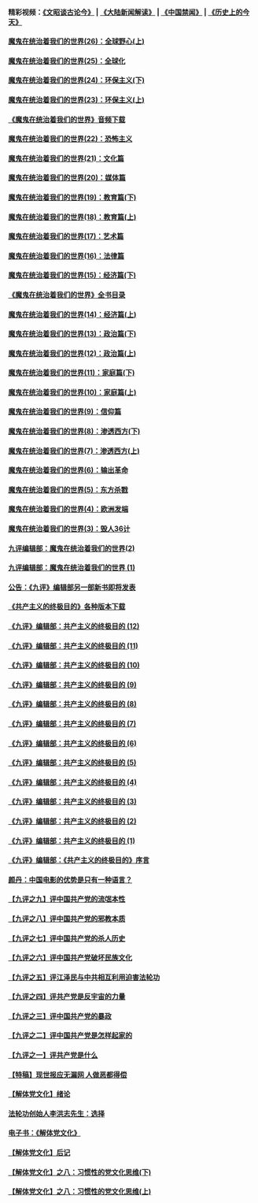#### 精彩视频：[《文昭谈古论今》](https://github.com/gfw-breaker/wenzhao/blob/master/README.md?t=12130631) | [《大陆新闻解读》](https://github.com/gfw-breaker/ntdtv-comedy/blob/master/README.md?t=12130631) | [《中国禁闻》](https://github.com/gfw-breaker/ntdtv-news/blob/master/README.md?t=12130631) | [《历史上的今天》](https://github.com/gfw-breaker/today-in-history/blob/master/README.md?t=12130631) 

#### [魔鬼在统治着我们的世界(26)：全球野心(上)](../pages/nsc422/n10900318.md?t=12130631) 

#### [魔鬼在统治着我们的世界(25)：全球化](../pages/nsc422/n10788205.md?t=12130631) 

#### [魔鬼在统治着我们的世界(24)：环保主义(下)](../pages/nsc422/n10695307.md?t=12130631) 

#### [魔鬼在统治着我们的世界(23)：环保主义(上)](../pages/nsc422/n10688613.md?t=12130631) 

#### [《魔鬼在统治着我们的世界》音频下载](../pages/nsc422/n10635553.md?t=12130631) 

#### [魔鬼在统治着我们的世界(22)：恐怖主义](../pages/nsc422/n10614727.md?t=12130631) 

#### [魔鬼在统治着我们的世界(21)：文化篇](../pages/nsc422/n10597706.md?t=12130631) 

#### [魔鬼在统治着我们的世界(20)：媒体篇](../pages/nsc422/n10586579.md?t=12130631) 

#### [魔鬼在统治着我们的世界(19)：教育篇(下)](../pages/nsc422/n10564808.md?t=12130631) 

#### [魔鬼在统治着我们的世界(18)：教育篇(上)](../pages/nsc422/n10526970.md?t=12130631) 

#### [魔鬼在统治着我们的世界(17)：艺术篇](../pages/nsc422/n10499093.md?t=12130631) 

#### [魔鬼在统治着我们的世界(16)：法律篇](../pages/nsc422/n10485969.md?t=12130631) 

#### [魔鬼在统治着我们的世界(15)：经济篇(下)](../pages/nsc422/n10469975.md?t=12130631) 

#### [《魔鬼在统治着我们的世界》全书目录](../pages/nsc422/n10464261.md?t=12130631) 

#### [魔鬼在统治着我们的世界(14)：经济篇(上)](../pages/nsc422/n10457370.md?t=12130631) 

#### [魔鬼在统治着我们的世界(13)：政治篇(下)](../pages/nsc422/n10448270.md?t=12130631) 

#### [魔鬼在统治着我们的世界(12)：政治篇(上)](../pages/nsc422/n10444576.md?t=12130631) 

#### [魔鬼在统治着我们的世界(11)：家庭篇(下)](../pages/nsc422/n10440961.md?t=12130631) 

#### [魔鬼在统治着我们的世界(10)：家庭篇(上)](../pages/nsc422/n10435448.md?t=12130631) 

#### [魔鬼在统治着我们的世界(9)：信仰篇](../pages/nsc422/n10432159.md?t=12130631) 

#### [魔鬼在统治着我们的世界(8)：渗透西方(下)](../pages/nsc422/n10429603.md?t=12130631) 

#### [魔鬼在统治着我们的世界(7)：渗透西方(上)](../pages/nsc422/n10426013.md?t=12130631) 

#### [魔鬼在统治着我们的世界(6)：输出革命](../pages/nsc422/n10421536.md?t=12130631) 

#### [魔鬼在统治着我们的世界(5)：东方杀戮](../pages/nsc422/n10417707.md?t=12130631) 

#### [魔鬼在统治着我们的世界(4)：欧洲发端](../pages/nsc422/n10414890.md?t=12130631) 

#### [魔鬼在统治着我们的世界(3)：毁人36计](../pages/nsc422/n10411583.md?t=12130631) 

#### [九评编辑部：魔鬼在统治着我们的世界(2)](../pages/nsc422/n10410036.md?t=12130631) 

#### [九评编辑部：魔鬼在统治着我们的世界 (1)](../pages/nsc422/n10406825.md?t=12130631) 

#### [公告：《九评》编辑部另一部新书即将发表](../pages/nsc422/n10405104.md?t=12130631) 

#### [《共产主义的终极目的》各种版本下载](../pages/nsc422/n10022138.md?t=12130631) 

#### [《九评》编辑部：共产主义的终极目的 (12)](../pages/nsc422/n9933272.md?t=12130631) 

#### [《九评》编辑部：共产主义的终极目的 (11)](../pages/nsc422/n9924973.md?t=12130631) 

#### [《九评》编辑部：共产主义的终极目的 (10)](../pages/nsc422/n9920883.md?t=12130631) 

#### [《九评》编辑部：共产主义的终极目的 (9)](../pages/nsc422/n9916363.md?t=12130631) 

#### [《九评》编辑部：共产主义的终极目的 (8)](../pages/nsc422/n9912488.md?t=12130631) 

#### [《九评》编辑部：共产主义的终极目的 (7)](../pages/nsc422/n9901176.md?t=12130631) 

#### [《九评》编辑部：共产主义的终极目的 (6)](../pages/nsc422/n9899359.md?t=12130631) 

#### [《九评》编辑部：共产主义的终极目的 (5)](../pages/nsc422/n9893174.md?t=12130631) 

#### [《九评》编辑部：共产主义的终极目的 (4)](../pages/nsc422/n9891246.md?t=12130631) 

#### [《九评》编辑部：共产主义的终极目的 (3)](../pages/nsc422/n9879879.md?t=12130631) 

#### [《九评》编辑部：共产主义的终极目的 (2)](../pages/nsc422/n9876205.md?t=12130631) 

#### [《九评》编辑部：共产主义的终极目的 (1)](../pages/nsc422/n9865857.md?t=12130631) 

#### [《九评》编辑部：《共产主义的终极目的》序言](../pages/nsc422/n9862666.md?t=12130631) 

#### [颜丹：中国电影的优势是只有一种语言？](../pages/nsc422/n9583062.md?t=12130631) 

#### [【九评之九】评中国共产党的流氓本性](../pages/nsc422/n737542.md?t=12130631) 

#### [【九评之八】评中国共产党的邪教本质](../pages/nsc422/n735942.md?t=12130631) 

#### [【九评之七】评中国共产党的杀人历史](../pages/nsc422/n733806.md?t=12130631) 

#### [【九评之六】评中国共产党破坏民族文化](../pages/nsc422/n731667.md?t=12130631) 

#### [【九评之五】评江泽民与中共相互利用迫害法轮功](../pages/nsc422/n730058.md?t=12130631) 

#### [【九评之四】评共产党是反宇宙的力量](../pages/nsc422/n727814.md?t=12130631) 

#### [【九评之三】评中国共产党的暴政](../pages/nsc422/n725597.md?t=12130631) 

#### [【九评之二】评中国共产党是怎样起家的](../pages/nsc422/n723946.md?t=12130631) 

#### [【九评之一】评共产党是什么](../pages/nsc422/n722529.md?t=12130631) 

#### [【特稿】现世报应无漏网 人做恶都得偿](../pages/nsc422/n4215167.md?t=12130631) 

#### [【解体党文化】绪论](../pages/nsc422/n1449356.md?t=12130631) 

#### [法轮功创始人李洪志先生：选择](../pages/nsc422/n3580738.md?t=12130631) 

#### [电子书：《解体党文化》](../pages/nsc422/n1573484.md?t=12130631) 

#### [【解体党文化】后记](../pages/nsc422/n1531999.md?t=12130631) 

#### [【解体党文化】之八：习惯性的党文化思维(下)](../pages/nsc422/n1526477.md?t=12130631) 

#### [【解体党文化】之八：习惯性的党文化思维(上)](../pages/nsc422/n1520631.md?t=12130631) 

